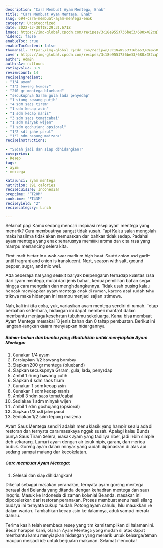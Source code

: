 ```yaml
---
description: "Cara Membuat Ayam Mentega, Enak"
title: "Cara Membuat Ayam Mentega, Enak"
slug: 694-cara-membuat-ayam-mentega-enak
category: Uncategorized
date: 2022-03-30T18:29:36.671Z
image: https://img-global.cpcdn.com/recipes/3c18e9553736be53/680x482cq70/ayam-mentega-foto-resep-utama.jpg
hideToc: false
enableToc: true
enableTocContent: false
thumbnail: https://img-global.cpcdn.com/recipes/3c18e9553736be53/680x482cq70/ayam-mentega-foto-resep-utama.jpg
cover: https://img-global.cpcdn.com/recipes/3c18e9553736be53/680x482cq70/ayam-mentega-foto-resep-utama.jpg
author: Admin
authorAv: notfound
ratingvalue: 3.9
reviewcount: 14
recipeingredient:
- "1/4 ayam"
- "1/2 bawang bombay"
- "200 gr mentega blueband"
- "secukupnya Garam gula lada penyedap"
- "1 siung bawang putih"
- "4 sdm saos tiram"
- "1 sdm kecap asin"
- "1 sdm kecap manis"
- "3 sdm saos tomatcabai"
- "1 sdm minyak wijen"
- "1 sdm gochujang opsional"
- "1/2 sdt jahe parut"
- "1/2 sdm tepung maizena"
recipeinstructions:

- "Sudah jadi dan siap dihidangkan!"
categories:
- Resep
tags:
- ayam
- mentega

katakunci: ayam mentega 
nutrition: 291 calories
recipecuisine: Indonesian
preptime: "PT20M"
cooktime: "PT43M"
recipeyield: "2"
recipecategory: Lunch

---
```



Selamat pagi Kamu sedang mencari inspirasi resep ayam mentega yang menarik? Cara membuatnya sangat tidak susah. Tapi Kalau salah mengolah maka hasilnya tidak akan memuaskan dan bahkan tidak sedap. Padahal ayam mentega yang enak seharusnya memiliki aroma dan cita rasa yang mampu memancing selera kita.


First, melt butter in a wok over medium high heat. Sauté onion and garlic until fragrant and onion is translucent. Next, season with salt, ground pepper, sugar, and mix well.

Ada beberapa hal yang sedikit banyak berpengaruh terhadap kualitas rasa dari ayam mentega, mulai dari jenis bahan, kedua pemilihan bahan segar hingga cara mengolah dan menghidangkannya. Tidak usah pusing kalau hendak menyiapkan ayam mentega enak di rumah, karena asal sudah tahu triknya maka hidangan ini mampu menjadi sajian istimewa.


Nah, kali ini kita coba, yuk, variasikan ayam mentega sendiri di rumah. Tetap berbahan sederhana, hidangan ini dapat memberi manfaat dalam membantu menjaga kesehatan tubuhmu sekeluarga. Kamu bisa membuat Ayam Mentega memakai 13 jenis bahan dan 0 tahap pembuatan. Berikut ini langkah-langkah dalam menyiapkan hidangannya.

<!--inarticleads1-->

##### Bahan-bahan dan bumbu yang dibutuhkan untuk menyiapkan Ayam Mentega:

1. Gunakan 1/4 ayam
1. Persiapkan 1/2 bawang bombay
1. Siapkan 200 gr mentega (blueband)
1. Siapkan secukupnya Garam, gula, lada, penyedap
1. Ambil 1 siung bawang putih
1. Siapkan 4 sdm saos tiram
1. Gunakan 1 sdm kecap asin
1. Gunakan 1 sdm kecap manis
1. Ambil 3 sdm saos tomat/cabai
1. Sediakan 1 sdm minyak wijen
1. Ambil 1 sdm gochujang (opsional)
1. Siapkan 1/2 sdt jahe parut
1. Sediakan 1/2 sdm tepung maizena


Ayam Saus Mentega sendiri adalah menu klasik yang hampir selalu ada di restoran dan ternyata cara masaknya nggak susah. Apalagi kalau Bunda punya Saus Tiram Selera, masak ayam yang tadinya ribet, jadi lebih simple deh sekarang. Lumuri ayam dengan air jeruk nipis, garam, dan merica bubuk. Goreng ayam dalam minyak yang sudah dipanaskan di atas api sedang sampai matang dan kecokelatan. 

<!--inarticleads2-->

##### Cara membuat Ayam Mentega:


1. Selesai dan siap dihidangkan!

Dikenal sebagai masakan peranakan, ternyata ayam goreng mentega berasal dari Belanda yang ditandai dengan kehadiran mentega dan saus Inggris. Masuk ke Indonesia di zaman kolonial Belanda, masakan ini dipopulerkan dari restoran peranakan. Proses membuat menu hasil silang budaya ini ternyata cukup mudah. Potong ayam dahulu, lalu masukkan ke dalam wadah. Tambahkan kecap asin ke dalamnya, aduk sampai merata dahulu. 

Terima kasih telah membaca resep yang tim kami tampilkan di halaman ini. Besar harapan kami, olahan Ayam Mentega yang mudah di atas dapat membantu kamu menyiapkan hidangan yang menarik untuk keluarga/teman maupun menjadi ide untuk berjualan makanan. Selamat mencoba!
